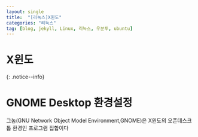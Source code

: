 ```yaml
---
layout: single
title:  "[리눅스]X윈도"
categories: "리눅스"
tag: [blog, jekyll, Linux, 리눅스, 우분투, ubuntu]
---
```

# X윈도
{: .notice--info}

# GNOME Desktop 환경설정

그놈(GNU Network Object Model Environment,GNOME)은 X윈도의 오픈데스크톱 환경인 프로그램 집합이다

